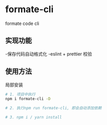 # formate-cli
formate  code cli
## 实现功能
-保存代码自动格式化
-eslint + prettier 校验

## 使用方法
局部安装

```BASH
# 1. 项目中执行
npm i formate-cli -D

# 2. 执行npm run formate-cli, 即会自动添加依赖

# 3. npm i / yarn install
```
